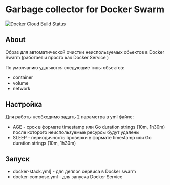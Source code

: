 # Garbage collector for Docker Swarm

![Docker Cloud Build Status](https://img.shields.io/docker/cloud/build/pdacity/docker_gc?style=plastic)


## About 

Образ для автоматической очистки неиспользуемых обьектов в Docker Swarm (работает и просто как Docker Service )

По умолчанию удаляются следующие типы обьектов:
- container
- volume
- network

## Настройка 

Для работы необходимо задать 2 параметра в yml файле:
* AGE - срок в формате timestamp или Go duration strings (10m, 1h30m) после которого неиспользуемые ресурсы будут удалены
* SLEEP - периодичность проверки в формате timestamp или Go duration strings (10m, 1h30m)

## Запуск

* docker-stack.yml] - для деплоя сервиса в  Docker swarm
* docker-compose.yml - для запуска Docker Service

